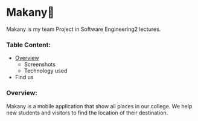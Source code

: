 # Makany:round_pushpin:
Makany is my team Project in Software Engineering2 lectures.
### Table Content:
- [Overview](https://github.com/asmaaraafat27/Makany/blob/main/README.md#overview)
   - Screenshots
   - Technology used
- Find us

### Overview:
Makany is a mobile application that show all places in our college. We help new students and visitors to find the location of their destination.
